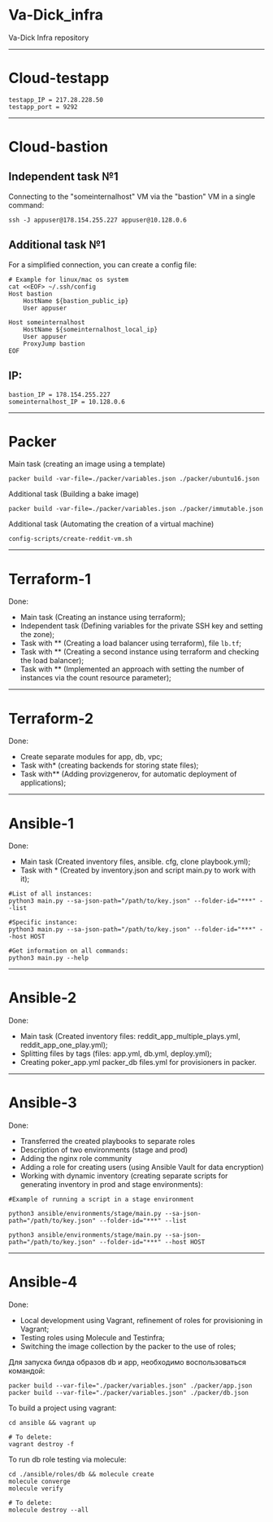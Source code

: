# Va-Dick_infra
Va-Dick Infra repository




---
# Cloud-testapp
```
testapp_IP = 217.28.228.50
testapp_port = 9292
```




---
# Cloud-bastion

## Independent task №1

Connecting to the "someinternalhost" VM via the "bastion" VM in a single command:
```
ssh -J appuser@178.154.255.227 appuser@10.128.0.6
```

## Additional task №1
For a simplified connection, you can create a config file:
```
# Example for linux/mac os system
cat <<EOF> ~/.ssh/config
Host bastion
    HostName ${bastion_public_ip}
    User appuser

Host someinternalhost
    HostName ${someinternalhost_local_ip}
    User appuser
    ProxyJump bastion
EOF
```

## IP:
```
bastion_IP = 178.154.255.227
someinternalhost_IP = 10.128.0.6
```



---
# Packer

Main task (creating an image using a template)
```
packer build -var-file=./packer/variables.json ./packer/ubuntu16.json
```
Additional task (Building a bake image)
```
packer build -var-file=./packer/variables.json ./packer/immutable.json
```
Additional task (Automating the creation of a virtual machine)
```
config-scripts/create-reddit-vm.sh
```


---
# Terraform-1
Done:
- Main task (Creating an instance using terraform);
- Independent task (Defining variables for the private SSH key and setting the zone);
- Task with ** (Creating a load balancer using terraform), file `lb.tf`;
- Task with ** (Creating a second instance using terraform and checking the load balancer);
- Task with ** (Implemented an approach with setting the number of instances via the count resource parameter);




---
# Terraform-2
Done:
- Create separate modules for app, db, vpc;
- Task with* (creating backends for storing state files);
- Task with** (Adding provizgenerov, for automatic deployment of applications);




---
# Ansible-1
Done:
- Main task (Created inventory files, ansible. cfg, clone playbook.yml);
- Task with * (Created by inventory.json and script main.py to work with it);
```
#List of all instances:
python3 main.py --sa-json-path="/path/to/key.json" --folder-id="***" --list

#Specific instance:
python3 main.py --sa-json-path="/path/to/key.json" --folder-id="***" --host HOST

#Get information on all commands:
python3 main.py --help
```



---
# Ansible-2
Done:
- Main task (Created inventory files: reddit_app_multiple_plays.yml, reddit_app_one_play.yml);
- Splitting files by tags (files: app.yml, db.yml, deploy.yml);
- Creating poker_app.yml packer_db files.yml for provisioners in packer.




---
# Ansible-3
Done:
- Transferred the created playbooks to separate roles
- Description of two environments (stage and prod)
- Adding the nginx role community
- Adding a role for creating users (using Ansible Vault for data encryption)
- Working with dynamic inventory (creating separate scripts for generating inventory in prod and stage environments):

```
#Example of running a script in a stage environment

python3 ansible/environments/stage/main.py --sa-json-path="/path/to/key.json" --folder-id="***" --list

python3 ansible/environments/stage/main.py --sa-json-path="/path/to/key.json" --folder-id="***" --host HOST
```



---
# Ansible-4
Done:
- Local development using Vagrant, refinement of roles for provisioning in Vagrant;
- Testing roles using Molecule and Testinfra;
- Switching the image collection by the packer to the use of roles;

Для запуска билда образов db и app, необходимо воспользоваться командой:
```
packer build --var-file="./packer/variables.json" ./packer/app.json
packer build --var-file="./packer/variables.json" ./packer/db.json
```

To build a project using vagrant:
```
cd ansible && vagrant up

# To delete:
vagrant destroy -f
```

To run db role testing via molecule:
```
cd ./ansible/roles/db && molecule create
molecule converge
molecule verify

# To delete:
molecule destroy --all
```
